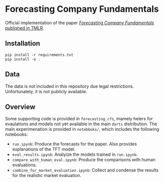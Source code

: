 # Forecasting Company Fundamentals

Official implementation of the paper [*Forecasting Company Fundamentals* published in TMLR](https://openreview.net/pdf?id=haf78jerSt).

## Installation

```shell
pip install -r requirements.txt
pip install -e .
```

## Data

The data is not included in this repository due legal restrictions. Unfortunately, it is not publicly available.

## Overview

Some supporting code is provided in `forecasting_cfs`, mamely helers for evaulations and models not yet available in the main `darts` distribution.
The main experimenation is provided in `notebboks/`, which includes the following notebooks:
- `run.ipynb`: Produce the forecasts for the paper. Also provides explanations of the TFT model.
- `eval_results.ipynb`: Analyize the models trained in `run.ipynb`.
- `compare_with_human_eval.ipynb`: Produce the comparisons with human evaluations.
- `combine_for_market_evaluation.ipynb`: Collect and condense the results for the realistic market evaluation.
